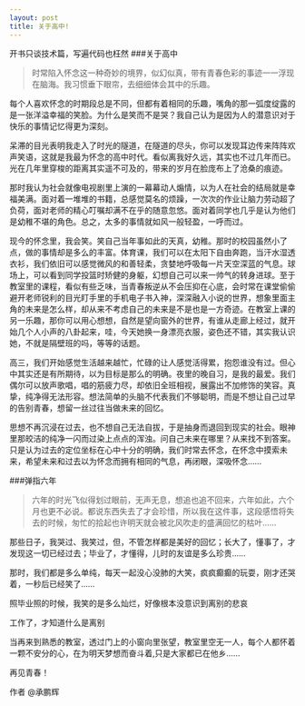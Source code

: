 ```yaml
---
layout: post
title: 关于高中!
---
```

开书只谈技术篇，写遍代码也枉然
###关于高中
>时常陷入怀念这一种奇妙的境界，似幻似真，带有青春色彩的事迹一一浮现在脑海。我习惯垂下眼帘，去细细体会其中的乐趣。

每个人喜欢怀念的时期段总是不同，但都有着相同的乐趣，嘴角的那一弧度绽露的是一张洋溢幸福的笑脸。为什么是笑而不是哭？我自己认为是因为人的潜意识对于快乐的事情记忆得更为深刻。

呆滞的目光表明我走入了时光的隧道，在隧道的尽头，你可以发现耳边传来阵阵欢声笑语，这就是我最为怀念的高中时代。看似离我好久远，其实也不过几年而已。光在几年里穿梭的距离其实遥不可及的，带来的岁月在脸庞布上了沧桑的痕迹。

那时我认为社会就像电视剧里上演的一幕幕动人煽情，以为人在社会的结局就是幸福美满。面对着一堆堆的书籍，总感觉莫名的烦躁，一次次的作业让脑力劳动超了负荷，面对老师的精心叮嘱却满不在乎的随意忽悠。面对着同学也几乎是认为他们是幼稚不堪的角色。总之，太多的事情就如风一般轻盈，一呼而过。

现今的怀念里，我会笑。笑自己当年事如此的天真，幼稚。那时的校园虽然小了点，做的事情却是多么的丰富。体育课，我们可以在太阳下自由奔跑，当汗水湿透衣衫，我们依旧可以感觉微风的和善轻柔，贪婪地呼吸每一片天空深蓝的气息。球场上，可以看到同学投篮时矫健的身躯，幻想自己可以来一帅气的转身进球。至于教室里的课程，看似有些乏味，当青春叛逆从不会压抑在心底，会时常在课堂偷偷避开老师锐利的目光盯手里的手机电子书入神，深深融入小说的世界，想象里面主角的未来是怎么样，却从来不考虑自己的未来是不是也是一方奇迹。在教室上课的另一乐趣，那你可以用心想想，自然是望向窗外的世界，有谁从走廊上经过，就开始几个人小声的八卦起来，哇，今天她换一身漂亮衣服，姿色还不错，其实我认识她，不就是隔壁班的吗，等等的话题。

高三，我们开始感觉生活越来越忙，忙碌的让人感觉活得累，抱怨谁没有过。但心中其实还是有所期待，以为目标是那么的明确。夜里的晚自习，是我的最爱。我们偶尔可以放声歌唱，唱的筋疲力尽，却依旧全班相视，展露出不加修饰的笑容。真挚，纯净得无法形容。想法简单的头脑不代表我们不够聪明，而是不想让自己过早的告别青春，想留一丝过往当做未来的回忆。

思想不再沉浸在过去，也不想自己无法自拔，于是抽身而退回到现实的社会。眼神里那皎洁的纯净一闪而过染上点点的浑浊。问自己未来在哪里？从来找不到答案。只是认为过去的定位坐标在心中十分的明确，我们时常去怀念，在怀念中摸索未来，希望未来和过去以为怀念而拥有相同的气息，再闭眼，深吸怀念……


###弹指六年

>六年的时光飞似得划过眼前，无声无息，想追也追不回来，六年如此，六个月也更不必说。都说东西失去了才会珍惜，所以我在这件事，这段感悟将失去的时候，匆忙的拾起也许明天就会被北风吹走的盛满回忆的枯叶……

那些日子，我哭过、我笑过，但，不管怎样都是美好的回忆；长大了，懂事了，才发现这一切已经过去；毕业了，才懂得，儿时的友谊是多么珍贵……

那时，我们都是多么单纯，每天一起没心没肺的大笑，疯疯癫癫的玩耍，刚才还哭着，一秒后已经笑了……

照毕业照的时候，我笑的是多么灿烂，好像根本没意识到离别的悲哀

工作了，才知道什么是离别

当再来到熟悉的教室，透过门上的小窗向里张望，教室里空无一人，每个人都怀着一颗不安分的心，在为明天梦想而奋斗着,只是大家都已在他乡……

再见青春！

作者
@承鹏辉  

